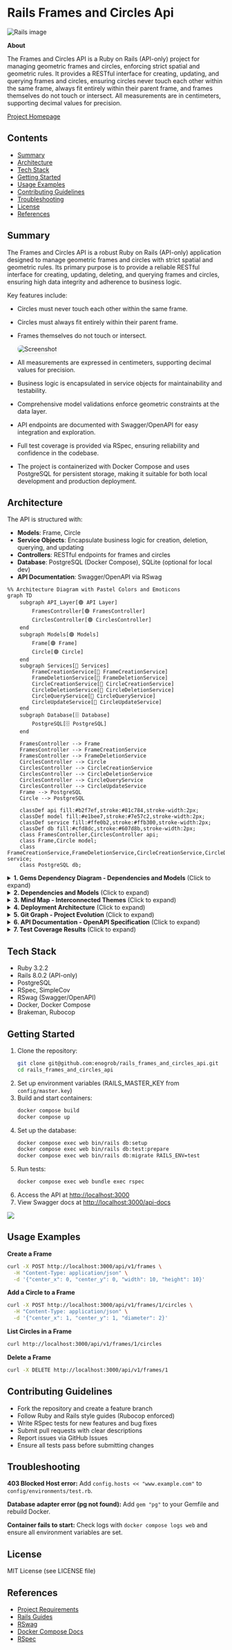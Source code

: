 # Rails Frames and Circles Api

![Rails image](public/rails.png)

**About**

The Frames and Circles API is a Ruby on Rails (API-only) project for managing geometric frames and circles, enforcing strict spatial and geometric rules. It provides a RESTful interface for creating, updating, and querying frames and circles, ensuring circles never touch each other within the same frame, always fit entirely within their parent frame, and frames themselves do not touch or intersect. All measurements are in centimeters, supporting decimal values for precision.

[Project Homepage](https://github.com/enogrob/rails_frames_and_circles_api)

## Contents

- [Summary](#summary)
- [Architecture](#architecture)
- [Tech Stack](#tech-stack)
- [Getting Started](#getting-started)
- [Usage Examples](#usage-examples)
- [Contributing Guidelines](#contributing-guidelines)
- [Troubleshooting](#troubleshooting)
- [License](#license)
- [References](#references)

## Summary


The Frames and Circles API is a robust Ruby on Rails (API-only) application designed to manage geometric frames and circles with strict spatial and geometric rules. Its primary purpose is to provide a reliable RESTful interface for creating, updating, deleting, and querying frames and circles, ensuring high data integrity and adherence to business logic.

Key features include:
- Circles must never touch each other within the same frame.
- Circles must always fit entirely within their parent frame.
- Frames themselves do not touch or intersect.

    <img src="public/screenshot_94.png" alt="Screenshot" style="max-width:50%; border-radius:8px; box-shadow:0 2px 8px rgba(0,0,0,0.08);" />

- All measurements are expressed in centimeters, supporting decimal values for precision.
- Business logic is encapsulated in service objects for maintainability and testability.
- Comprehensive model validations enforce geometric constraints at the data layer.
- API endpoints are documented with Swagger/OpenAPI for easy integration and exploration.
- Full test coverage is provided via RSpec, ensuring reliability and confidence in the codebase.
- The project is containerized with Docker Compose and uses PostgreSQL for persistent storage, making it suitable for both local development and production deployment.

## Architecture

The API is structured with:

- **Models**: Frame, Circle
- **Service Objects**: Encapsulate business logic for creation, deletion, querying, and updating
- **Controllers**: RESTful endpoints for frames and circles
- **Database**: PostgreSQL (Docker Compose), SQLite (optional for local dev)
- **API Documentation**: Swagger/OpenAPI via RSwag

```mermaid
%% Architecture Diagram with Pastel Colors and Emoticons
graph TD
    subgraph API_Layer[🟢 API Layer]
        FramesController[🟢 FramesController]
        CirclesController[🟢 CirclesController]
    end
    subgraph Models[🟣 Models]
        Frame[🟣 Frame]
        Circle[🟣 Circle]
    end
    subgraph Services[🧩 Services]
        FrameCreationService[🧩 FrameCreationService]
        FrameDeletionService[🧩 FrameDeletionService]
        CircleCreationService[🧩 CircleCreationService]
        CircleDeletionService[🧩 CircleDeletionService]
        CircleQueryService[🧩 CircleQueryService]
        CircleUpdateService[🧩 CircleUpdateService]
    end
    subgraph Database[🗄️ Database]
        PostgreSQL[🗄️ PostgreSQL]
    end

    FramesController --> Frame
    FramesController --> FrameCreationService
    FramesController --> FrameDeletionService
    CirclesController --> Circle
    CirclesController --> CircleCreationService
    CirclesController --> CircleDeletionService
    CirclesController --> CircleQueryService
    CirclesController --> CircleUpdateService
    Frame --> PostgreSQL
    Circle --> PostgreSQL

    classDef api fill:#b2f7ef,stroke:#81c784,stroke-width:2px;
    classDef model fill:#e1bee7,stroke:#7e57c2,stroke-width:2px;
    classDef service fill:#ffe0b2,stroke:#ffb300,stroke-width:2px;
    classDef db fill:#cfd8dc,stroke:#607d8b,stroke-width:2px;
    class FramesController,CirclesController api;
    class Frame,Circle model;
    class FrameCreationService,FrameDeletionService,CircleCreationService,CircleDeletionService,CircleQueryService,CircleUpdateService service;
    class PostgreSQL db;
```

<details>
<summary><strong>1. Gems Dependency Diagram - Dependencies and Models</strong> (Click to expand)</summary>

```mermaid
%% Gems Dependency Diagram with Pastel Colors and Emoticons
graph TD
    subgraph "Core Gems"
        Rails[🟢 Rails 8.0.2]
        RSpec[🧪 RSpec 8.0]
        RSwag[📖 RSwag 2.16]
        Brakeman[🛡️ Brakeman]
        SimpleCov[🧪 SimpleCov]
        Puma[🐾 Puma]
        Thruster[🚀 Thruster]
        Rubocop[📝 Rubocop]
    end

    subgraph "Models"
        Frame[🟣 Frame]
        Circle[🟣 Circle]
    end

    Rails --> Frame
    Rails --> Circle
    RSpec --> Frame
    RSpec --> Circle
    RSwag --> Rails
    Brakeman --> Rails
    SimpleCov --> RSpec

    classDef gem fill:#b2f7ef,stroke:#81c784,stroke-width:2px;
    classDef model fill:#e1bee7,stroke:#7e57c2,stroke-width:2px;
    class Rails,RSwag,Brakeman,SimpleCov,Puma,Thruster,Rubocop gem;
    class Frame,Circle model;
```
</details>

<details>
<summary><strong>2. Dependencies and Models</strong> (Click to expand)</summary>

```mermaid
%% Class Diagram with Pastel Colors and Emoticons
classDiagram
    class Frame {
        +center_x: float
        +center_y: float
        +width: float
        +height: float
        +has_many: circles
    }
    class Circle {
        +center_x: float
        +center_y: float
        +diameter: float
        +belongs_to: frame
    }
    Frame "1" --> "*" Circle : contains
```
</details>

<details>
<summary><strong>3. Mind Map - Interconnected Themes</strong> (Click to expand)</summary>

```mermaid
%% Mind Map with Pastel Colors and Emoticons
mindmap
  root((🟢 Frames and Circles API))
    Models
      Frame
      Circle
    Services
      FrameCreationService
      FrameDeletionService
      CircleCreationService
      CircleDeletionService
      CircleQueryService
      CircleUpdateService
    API
      FramesController
      CirclesController
      Endpoints
    Database
      PostgreSQL
    Testing
      RSpec
      SimpleCov
    Documentation
      Swagger
      RSwag
    Deployment
      Docker
      Docker Compose
```
</details>

<details>
<summary><strong>4. Deployment Architecture</strong> (Click to expand)</summary>

```mermaid
%% Deployment Diagram with Pastel Colors and Emoticons
graph TD
    subgraph External[🌐 External Access]
        User[🧑‍💻 User/Client]
        Browser[🌍 Web Browser]
    end
    
    subgraph Docker_Environment[📦 Docker Compose Environment]
        subgraph Web_Container[🟢 Web Container]
            Rails[🟢 Rails API Server]
            Swagger[📖 Swagger UI]
            RSpec[🧪 RSpec Tests]
        end
        
        subgraph Database_Container[🗄️ Database Container]
            PostgreSQL[🗄️ PostgreSQL Database]
        end
        
        subgraph Network[🔗 Docker Network]
            DockerCompose[🔗 Docker Compose Orchestration]
        end
    end

    User --> Rails
    Browser --> Swagger
    Rails --> PostgreSQL
    Rails --> Swagger
    Rails --> RSpec
    DockerCompose --> Web_Container
    DockerCompose --> Database_Container
    PostgreSQL -.-> Rails

    style Rails fill:#b2f7ef,stroke:#388e3c,stroke-width:2px
    style Swagger fill:#e1bee7,stroke:#7e57c2,stroke-width:2px
    style RSpec fill:#ffe0b2,stroke:#ffb300,stroke-width:2px
    style PostgreSQL fill:#cfd8dc,stroke:#607d8b,stroke-width:2px
    style DockerCompose fill:#fff9c4,stroke:#ffd54f,stroke-width:2px
```
</details>

<details>
<summary><strong>5. Git Graph - Project Evolution</strong> (Click to expand)</summary>

```mermaid
%% Git Graph with Emoticons
gitGraph
commit id: "rails-setup" tag: "🎉"
commit id: "setup-rspec" tag: "🧪"
commit id: "setup-simplecov" tag: "🧪"
commit id: "setup-rubocop" tag: "📝"
commit id: "setup-openapi-swagger" tag: "📖"
commit id: "add-models-and-migrations" tag: "🟣"
commit id: "add-controllers" tag: "🟢"
commit id: "setup-services-and-routes" tag: "🧩"
commit id: "update-services" tag: "🧩"
commit id: "debug-spec-requests" tag: "🧪"
commit id: "add-unit-tests" tag: "🧪"
commit id: "add-service-tests" tag: "🧪"
commit id: "setup-docker-and-compose" tag: "📦"
commit id: "rubocop-corrected" tag: "📝"
commit id: "add-readme" tag: "📖"
```
</details>

<details>
<summary><strong>6. API Documentation - OpenAPI Specification</strong> (Click to expand)</summary>

<div style="background-color: #fffbf0; border-left: 4px solid #ffc107; padding: 15px; margin: 10px 0;">

### Base URL
- **Development**: `http://localhost:3000`

### Endpoints Overview

#### Frames API (`/api/v1/frames`)
- `GET /api/v1/frames` - List all frames
- `POST /api/v1/frames` - Create a new frame
- `GET /api/v1/frames/{id}` - Get frame details with statistics
- `PUT /api/v1/frames/{id}` - Update a frame
- `DELETE /api/v1/frames/{id}` - Delete a frame

#### Circles API (`/api/v1/circles`)
- `GET /api/v1/frames/{frame_id}/circles` - List circles in a frame
- `POST /api/v1/frames/{frame_id}/circles` - Create a circle in a frame
- `GET /api/v1/circles/{id}` - Get circle details
- `PUT /api/v1/circles/{id}` - Update a circle
- `DELETE /api/v1/circles/{id}` - Delete a circle

### Data Models

#### Frame Schema
```json
{
  "id": 1,
  "center_x": 0.0,
  "center_y": 0.0,
  "width": 10.0,
  "height": 10.0,
  "created_at": "2025-01-01T00:00:00.000Z",
  "updated_at": "2025-01-01T00:00:00.000Z"
}
```

#### Circle Schema
```json
{
  "id": 1,
  "center_x": 1.0,
  "center_y": 1.0,
  "diameter": 2.0,
  "frame_id": 1,
  "created_at": "2025-01-01T00:00:00.000Z",
  "updated_at": "2025-01-01T00:00:00.000Z"
}
```

### Response Codes
- `200` - Successful GET/PUT requests
- `201` - Successful POST requests (resource created)
- `204` - Successful DELETE requests (no content)
- `404` - Resource not found
- `422` - Unprocessable entity (validation errors)

### Interactive Documentation
Access the full Swagger UI at `/api-docs` when the server is running.

</details>

<details>
<summary><strong>7. Test Coverage Results</strong> (Click to expand)</summary>

```mermaid
pie
    title 🧪 Overall Coverage
    "✅ Covered (587 lines)" : 587
    "❌ Missed (2 lines)" : 2
```

```mermaid
%% File-by-file coverage bar chart
graph TD
    frames_controller["🟡 frames_controller.rb\n97.06%"]:::partial
    circle_model["🟡 circle.rb\n97.50%"]:::partial
    circles_controller["🟢 circles_controller.rb\n100%"]:::full
    application_controller["🟢 application_controller.rb\n100%"]:::full
    application_record["🟢 application_record.rb\n100%"]:::full
    frame_model["🟢 frame.rb\n100%"]:::full
    circle_creation_service["🟢 circle_creation_service.rb\n100%"]:::full
    circle_deletion_service["🟢 circle_deletion_service.rb\n100%"]:::full
    frame_creation_service["🟢 frame_creation_service.rb\n100%"]:::full
    routes["🟢 routes.rb\n100%"]:::full
    circle_spec["🟢 circle_spec.rb\n100%"]:::full
    frame_edge_cases_spec["🟢 frame_edge_cases_spec.rb\n100%"]:::full
    frame_spec["🟢 frame_spec.rb\n100%"]:::full
    circles_spec["🟢 circles_spec.rb\n100%"]:::full
    frames_spec["🟢 frames_spec.rb\n100%"]:::full
    circle_creation_service_spec["🟢 circle_creation_service_spec.rb\n100%"]:::full
    circle_deletion_service_spec["🟢 circle_deletion_service_spec.rb\n100%"]:::full
    swagger_helper["🟢 swagger_helper.rb\n100%"]:::full

    classDef full fill:#b2f7ef,stroke:#81c784,stroke-width:2px;
    classDef partial fill:#fff9c4,stroke:#ffd54f,stroke-width:2px;
```

**Summary:**  
- **All Files:** 99.66% covered at 2.63 hits/line  
- **18 files in total**  
- **589 relevant lines, 587 lines covered, 2 lines missed**  
- **Only 2 files have missed lines:**  
  - `app/controllers/api/v1/frames_controller.rb` (1 missed)
  - `app/models/circle.rb` (1 missed)

</details>

## Tech Stack

- Ruby 3.2.2
- Rails 8.0.2 (API-only)
- PostgreSQL
- RSpec, SimpleCov
- RSwag (Swagger/OpenAPI)
- Docker, Docker Compose
- Brakeman, Rubocop

## Getting Started

1. Clone the repository:
   ```sh
   git clone git@github.com:enogrob/rails_frames_and_circles_api.git
   cd rails_frames_and_circles_api
   ```
2. Set up environment variables (RAILS_MASTER_KEY from `config/master.key`)
3. Build and start containers:
   ```sh
   docker compose build
   docker compose up
   ```
4. Set up the database:
   ```sh
   docker compose exec web bin/rails db:setup
   docker compose exec web bin/rails db:test:prepare
   docker compose exec web bin/rails db:migrate RAILS_ENV=test
   ```
5. Run tests:
   ```sh
   docker compose exec web bundle exec rspec
   ```
6. Access the API at [http://localhost:3000](http://localhost:3000)
7. View Swagger docs at [http://localhost:3000/api-docs](http://localhost:3000/api-docs)

![](public/screenshot_95.png)


## Usage Examples

**Create a Frame**
```sh
curl -X POST http://localhost:3000/api/v1/frames \
  -H "Content-Type: application/json" \
  -d '{"center_x": 0, "center_y": 0, "width": 10, "height": 10}'
```

**Add a Circle to a Frame**
```sh
curl -X POST http://localhost:3000/api/v1/frames/1/circles \
  -H "Content-Type: application/json" \
  -d '{"center_x": 1, "center_y": 1, "diameter": 2}'
```

**List Circles in a Frame**
```sh
curl http://localhost:3000/api/v1/frames/1/circles
```

**Delete a Frame**
```sh
curl -X DELETE http://localhost:3000/api/v1/frames/1
```

## Contributing Guidelines

- Fork the repository and create a feature branch
- Follow Ruby and Rails style guides (Rubocop enforced)
- Write RSpec tests for new features and bug fixes
- Submit pull requests with clear descriptions
- Report issues via GitHub Issues
- Ensure all tests pass before submitting changes

## Troubleshooting

**403 Blocked Host error:** Add `config.hosts << "www.example.com"` to `config/environments/test.rb`.

**Database adapter error (pg not found):** Add `gem "pg"` to your Gemfile and rebuild Docker.

**Container fails to start:** Check logs with `docker compose logs web` and ensure all environment variables are set.

## License

MIT License (see LICENSE file)

## References

- [Project Requirements](src/requirements.md)
- [Rails Guides](https://guides.rubyonrails.org/)
- [RSwag](https://github.com/rswag/rswag)
- [Docker Compose Docs](https://docs.docker.com/compose/)
- [RSpec](https://rspec.info/)
